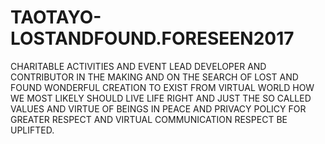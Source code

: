 # TAOTAYO-LOSTANDFOUND.FORESEEN2017
CHARITABLE ACTIVITIES AND EVENT LEAD DEVELOPER AND CONTRIBUTOR IN THE MAKING AND ON THE SEARCH OF  LOST AND FOUND WONDERFUL CREATION TO EXIST FROM VIRTUAL WORLD HOW WE MOST LIKELY SHOULD LIVE LIFE RIGHT AND JUST THE SO CALLED VALUES AND VIRTUE OF BEINGS IN PEACE AND PRIVACY POLICY FOR GREATER RESPECT AND VIRTUAL COMMUNICATION RESPECT BE UPLIFTED. 
